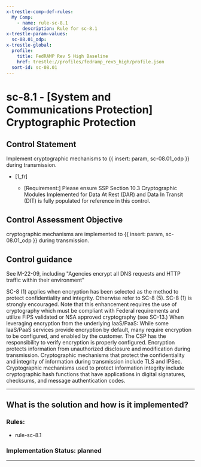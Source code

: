 ```yaml
---
x-trestle-comp-def-rules:
  My Comp:
    - name: rule-sc-8.1
      description: Rule for sc-8.1
x-trestle-param-values:
  sc-08.01_odp:
x-trestle-global:
  profile:
    title: FedRAMP Rev 5 High Baseline
    href: trestle://profiles/fedramp_rev5_high/profile.json
  sort-id: sc-08.01
---
```


# sc-8.1 - \[System and Communications Protection\] Cryptographic Protection

## Control Statement

Implement cryptographic mechanisms to {{ insert: param, sc-08.01_odp }} during transmission.

- \[1_fr\]

  - \[Requirement:\] Please ensure SSP Section 10.3 Cryptographic Modules Implemented for Data At Rest (DAR) and Data In Transit (DIT) is fully populated for reference in this control.

## Control Assessment Objective

cryptographic mechanisms are implemented to {{ insert: param, sc-08.01_odp }} during transmission.

## Control guidance

See M-22-09, including \"Agencies encrypt all DNS requests and HTTP traffic within their environment\"

SC-8 (1) applies when encryption has been selected as the method to protect confidentiality and integrity. Otherwise refer to SC-8 (5). SC-8 (1) is strongly encouraged.
Note that this enhancement requires the use of cryptography which must be compliant with Federal requirements and utilize FIPS validated or NSA approved cryptography (see SC-13.)
When leveraging encryption from the underlying IaaS/PaaS: While some IaaS/PaaS services provide encryption by default, many require encryption to be configured, and enabled by the customer. The CSP has the responsibility to verify encryption is properly configured.
Encryption protects information from unauthorized disclosure and modification during transmission. Cryptographic mechanisms that protect the confidentiality and integrity of information during transmission include TLS and IPSec. Cryptographic mechanisms used to protect information integrity include cryptographic hash functions that have applications in digital signatures, checksums, and message authentication codes.

______________________________________________________________________

## What is the solution and how is it implemented?

<!-- For implementation status enter one of: implemented, partial, planned, alternative, not-applicable -->

<!-- Note that the list of rules under ### Rules: is read-only and changes will not be captured after assembly to JSON -->

<!-- Add control implementation description here for control: sc-8.1 -->

### Rules:

  - rule-sc-8.1

### Implementation Status: planned

______________________________________________________________________
